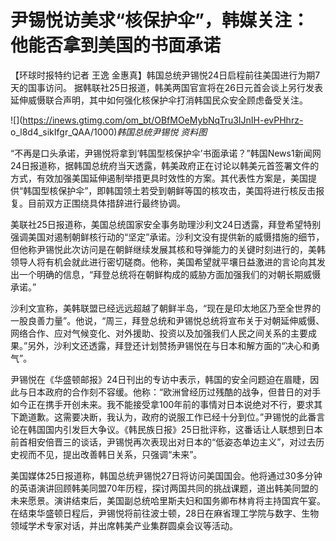# 尹锡悦访美求“核保护伞”，韩媒关注：他能否拿到美国的书面承诺

【环球时报特约记者 王逸 金惠真】韩国总统尹锡悦24日启程前往美国进行为期7天的国事访问。
据韩联社25日报道，韩美两国官宣将在26日元首会谈上另行发表延伸威慑联合声明，其中如何强化核保护伞打消韩国民众安全顾虑备受关注。

![](https://inews.gtimg.com/om_bt/OBfMOeMybNqTru3IJnIH-evPHhrz-
o_l8d4_sikIfgr_QAA/1000)_韩国总统尹锡悦 资料图_

“不再是口头承诺，尹锡悦将拿到‘韩国型核保护伞’书面承诺？”韩国News1新闻网24日报道称，据韩国总统府当天透露，韩美政府正在讨论以韩美元首签署文件的方式，有效加强美国延伸遏制举措更具时效性的方案。其代表性方案是，美国提供“韩国型核保护伞”，即韩国领土若受到朝鲜等国的核攻击，美国将进行核反击报复。目前双方正围绕具体措辞进行最终协调。

美联社25日报道称，美国总统国家安全事务助理沙利文24日透露，拜登希望特别强调美国对遏制朝鲜核行动的“坚定”承诺。沙利文没有提供新的威慑措施的细节，但他称尹锡悦此次访问是在朝鲜继续发展其核和导弹能力的关键时刻进行的，美韩领导人将有机会就此进行密切磋商。他称，美国希望就平壤日益激进的言论向其发出一个明确的信息，“拜登总统将在朝鲜构成的威胁方面加强我们的对朝长期威慑承诺。”

沙利文宣称，美韩联盟已经远远超越了朝鲜半岛，“现在是印太地区乃至全世界的一股良善力量”。他说，“周三，拜登总统和尹锡悦总统将宣布关于对朝延伸威慑、网络合作、应对气候变化、对外援助、投资以及加强我们人民之间关系的主要成果。”另外，沙利文还透露，拜登还计划赞扬尹锡悦在与日本和解方面的“决心和勇气”。

尹锡悦在《华盛顿邮报》24日刊出的专访中表示，韩国的安全问题迫在眉睫，因此与日本政府的合作刻不容缓。他称：“欧洲曾经历过残酷的战争，但昔日的对手如今正在携手开创未来。我不能接受拿100年前的事情对日本说绝对不行，要求其下跪道歉。这需要决断，我认为，政府的说服工作已经十分到位。”尹锡悦的此番言论在韩国国内引发巨大争议。《韩民族日报》25日批评称，这番话让人联想到日本前首相安倍晋三的谈话，尹锡悦再次表现出对日本的“低姿态单边主义”，对过去历史视而不见，提出改善韩日关系，只强调“未来”。

美国媒体25日报道称，韩国总统尹锡悦27日将访问美国国会。他将通过30多分钟的英语演讲回顾韩美同盟70年历程，探讨两国共同的挑战课题，道出韩美同盟的未来愿景。演讲结束后，美国副总统哈里斯夫妇和国务卿布林肯将主持国宾午宴。在结束华盛顿日程后，尹锡悦将前往波士顿，28日在麻省理工学院与数字、生物领域学术专家对话，并出席韩美产业集群圆桌会议等活动。

